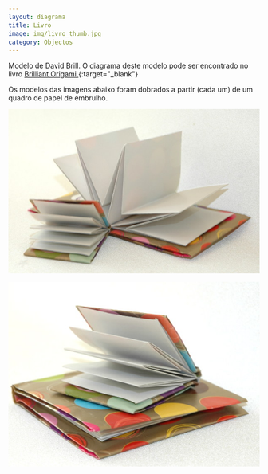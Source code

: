 ```yaml
---
layout: diagrama
title: Livro
image: img/livro_thumb.jpg
category: Objectos
---
```


Modelo de David Brill. O diagrama deste modelo pode ser encontrado no livro [Brilliant Origami.](https://www.amazon.co.uk/Brilliant-Origami-Collection-Original-Designs/dp/0870408968/ref=as_li_ss_tl?s=books&ie=UTF8&qid=1522480701&sr=1-10&keywords=david+brill&linkCode=ll1&tag=dobrarpapel-21&linkId=d81e37feab0fd392f8df746ba484c69e){:target="_blank"}

Os modelos das imagens abaixo foram dobrados a partir (cada um) de um quadro de papel de embrulho.

![Livro](../img/livro.jpg)

![Livro](../img/livro2.jpg)